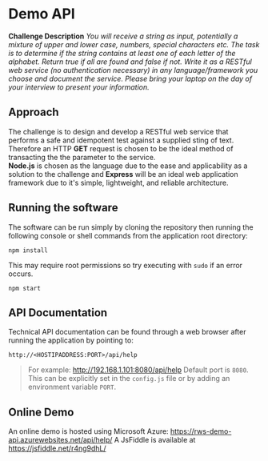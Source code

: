 # Demo API
**Challenge Description** 
*You will receive a string as input, potentially a mixture of upper and lower case, numbers, special 
characters etc. The task is to determine if the string contains at least one of each letter of the alphabet. Return true if all are 
found and false if not. Write it as a RESTful web service (no authentication necessary) in any language/framework you choose and 
document the service. Please bring your laptop on the day of your interview to present your information.*
## Approach
The challenge is to design and develop a RESTful web service that performs a safe and idempotent test against a supplied sting of 
text.  Therefore an HTTP **GET** request is chosen to be the ideal method of transacting the the parameter to the service.  
**Node.js** is chosen as the language due to the ease and applicability as a solution to the challenge and **Express** will be an 
ideal web application framework due to it's simple, lightweight, and reliable architecture.
## Running the software
The software can be run simply by cloning the repository then running the following console or shell commands from the application 
root directory:

    npm install
 This may require root permissions so try executing with `sudo` if an error occurs.
 
    npm start
  
## API Documentation
Technical API documentation can be found through a web browser after running the application by pointing to:

    http://<HOSTIPADDRESS:PORT>/api/help
> For example: http://192.168.1.101:8080/api/help
Default port is `8080`. This can be explicitly set in the `config.js` file or by adding an environment variable `PORT`.

## Online Demo
An online demo is hosted using Microsoft Azure:  https://rws-demo-api.azurewebsites.net/api/help/
A JsFiddle is available at https://jsfiddle.net/r4ng9dhL/
